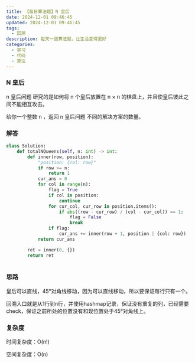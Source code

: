 ```yaml
---
title: 【每日算法题】N 皇后
date: 2024-12-01 09:46:45
updated: 2024-12-01 09:46:45
tags:
  - 回溯
description: 每天一道算法题，让生活变得更好
categories:
  - 学习
  - 代码
  - 算法
---
```


### N 皇后

n 皇后问题 研究的是如何将 n 个皇后放置在 n × n 的棋盘上，并且使皇后彼此之间不能相互攻击。

给你一个整数 n ，返回 n 皇后问题 不同的解决方案的数量。

### 解答

```python
class Solution:
    def totalNQueens(self, n: int) -> int:
        def inner(row, position):
            "position: {col: row}"
            if row >= n:
                return 1
            cur_ans = 0
            for col in range(n):
                flag = True
                if col in position:
                    continue
                for cur_col, cur_row in position.items():
                    if abs((row - cur_row) / (col - cur_col)) == 1:
                        flag = False
                        break
                if flag:
                    cur_ans += inner(row + 1, position | {col: row})
            return cur_ans

        ret = inner(0, {})
        return ret
        
```

### 思路

皇后可以直线，45°对角线移动，因为可以直线移动，所以要保证每行只有一个。

回溯入口就是从1行到n行，并使用hashmap记录，保证没有重复的列，已经需要check，保证之前所处的位置没有和现位置处于45°对角线上。

### 复杂度

时间复杂度：O(n!)

空间复杂度：O(n)
